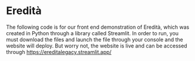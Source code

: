 # Eredità

The following code is for our front end demonstration of Eredità, which was created in Python through a library called Streamlit. In order to run, you must download the files and launch the file through your console and the website will deploy. But worry not, the website is live and can be accessed through https://ereditalegacy.streamlit.app/
